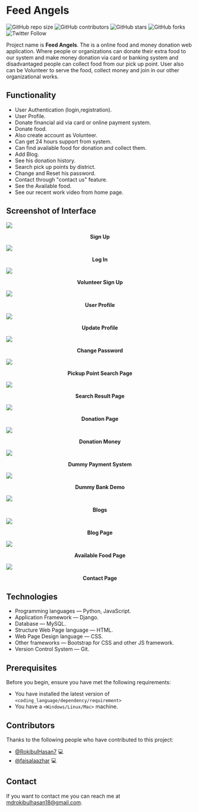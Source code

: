 # Feed Angels

![GitHub repo size](https://img.shields.io/github/repo-size/RokibulHasan7/FeedAngels3)
![GitHub contributors](https://img.shields.io/github/contributors/RokibulHasan7/FeedAngels3)
![GitHub stars](https://img.shields.io/github/stars/RokibulHasan7/FeedAngels3?style=social)
![GitHub forks](https://img.shields.io/github/forks/RokibulHasan7/FeedAngels3?style=social)
![Twitter Follow](https://img.shields.io/twitter/follow/rokibulhasan114?style=social)

Project name is **Feed Angels**. The is a online food and money donation web application. Where people or organizations can donate their extra food to our system and make money donation via card or banking system and disadvantaged people can collect food from our pick up point. User also can be Volunteer to serve the food, collect money and join in our other organizational works.


## Functionality

* User Authentication (login,registration).
* User Profile.
* Donate financial aid via card or online payment system.
* Donate food.
* Also create account as Volunteer.
* Can get 24 hours support from system.
* Can find available food for donation and collect them.
* Add Blog.
* See his donation history.
* Search pick up points by district.
* Change and Reset his password.
* Contact through "contact us" feature.
* See the Available food.
* See our recent work video from home page.



## Screenshot of Interface

<img src="https://github.com/RokibulHasan7/FeedAngels3/blob/master/interface/Screenshots/signUpPage.png">
<p align="center"><b>Sign Up</b></p>
<img src="https://github.com/RokibulHasan7/FeedAngels3/blob/master/interface/Screenshots/loginPage.png">
<p align="center"><b>Log In</b></p>
<img src="https://github.com/RokibulHasan7/FeedAngels3/blob/master/interface/Screenshots/volunteerSignUp.png">
<p align="center"><b>Volunteer Sign Up</b></p>
<img src="https://github.com/RokibulHasan7/FeedAngels3/blob/master/interface/Screenshots/UserProfile.png">
<p align="center"><b>User Profile</b></p>
<img src="https://github.com/RokibulHasan7/FeedAngels3/blob/master/interface/Screenshots/UpdateProfilePage.png">
<p align="center"><b>Update Profile</b></p>
<img src="https://github.com/RokibulHasan7/FeedAngels3/blob/master/interface/Screenshots/changePassword.png">
<p align="center"><b>Change Password</b></p>
<img src="https://github.com/RokibulHasan7/FeedAngels3/blob/master/interface/Screenshots/pickupPointSearchPage.png">
<p align="center"><b>Pickup Point Search Page</b></p>
<img src="https://github.com/RokibulHasan7/FeedAngels3/blob/master/interface/Screenshots/searchResultPage.png">
<p align="center"><b>Search Result Page</b></p>
<img src="https://github.com/RokibulHasan7/FeedAngels3/blob/master/interface/Screenshots/DonationPage.png">
<p align="center"><b>Donation Page</b></p>
<img src="https://github.com/RokibulHasan7/FeedAngels3/blob/master/interface/Screenshots/donateMoneyPortion.png">
<p align="center"><b>Donation Money</b></p>
<img src="https://github.com/RokibulHasan7/FeedAngels3/blob/master/interface/Screenshots/dummyPaymentsystem1.png">
<p align="center"><b>Dummy Payment System</b></p>
<img src="https://github.com/RokibulHasan7/FeedAngels3/blob/master/interface/Screenshots/dummyBankDemo.png">
<p align="center"><b>Dummy Bank Demo</b></p>
<img src="https://github.com/RokibulHasan7/FeedAngels3/blob/master/interface/Screenshots/Blog.jpeg">
<p align="center"><b>Blogs</b></p>
<img src="https://github.com/RokibulHasan7/FeedAngels3/blob/master/interface/Screenshots/BlogPage.jpeg">
<p align="center"><b>Blog Page</b></p>
<img src="https://github.com/RokibulHasan7/FeedAngels3/blob/master/interface/Screenshots/availableFoodPage.png">
<p align="center"><b>Available Food Page</b></p>
<img src="https://github.com/RokibulHasan7/FeedAngels3/blob/master/interface/Screenshots/contactUs.png">
<p align="center"><b>Contact Page</b></p>


## Technologies

* Programming languages — Python, JavaScript.
* Application Framework — Django. 
* Database — MySQL.
* Structure Web Page language — HTML.
* Web Page Design language — CSS.
* Other frameworks — Bootstrap for CSS and other JS framework.
* Version Control System — Git.


## Prerequisites

Before you begin, ensure you have met the following requirements:

* You have installed the latest version of `<coding_language/dependency/requirement>`
* You have a `<Windows/Linux/Mac>` machine.


## Contributors

Thanks to the following people who have contributed to this project:

* [@RokibulHasan7](https://github.com/RokibulHasan7) 💻 
* [@faisalaazhar](https://github.com/faisalaazhar) 💻 



## Contact

If you want to contact me you can reach me at <mdrokibulhasan18@gmail.com>.
